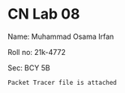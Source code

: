 # CN Lab 08
Name: Muhammad Osama Irfan

Roll no: 21k-4772

Sec: BCY 5B

```Packet Tracer file is attached```
